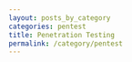 ```yaml
---
layout: posts_by_category
categories: pentest
title: Penetration Testing
permalink: /category/pentest
---
```

